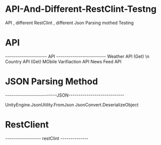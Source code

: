 # API-And-Different-RestClint-Testng
API , different RestClint , different Json Parsing mothed  Testing

# API
--------------------- API -------------------------
Weather API (Get) \n
Country API (Get)
MObile Varifiaction API
News Feed API


# JSON Parsing Method 
--------------------------JSON----------------------------

UnityEngine.JsonUtility.FromJson
JsonConvert.DeserializeObject

# RestClient
------------------ restClint --------------



